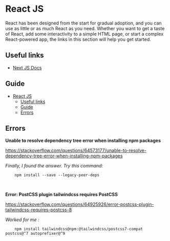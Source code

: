 # React JS

React has been designed from the start for gradual adoption, and you can use as little or as much React as you need. Whether you want to get a taste of React, add some interactivity to a simple HTML page, or start a complex React-powered app, the links in this section will help you get started.

## Useful links
- [Next JS Docs](https://nextjs.org/docs/)

## Guide
- [React JS](#react-js)
  - [Useful links](#useful-links)
  - [Guide](#guide)
  - [Errors](#errors)

## Errors

**Unable to resolve dependency tree error when installing npm packages**

https://stackoverflow.com/questions/64573177/unable-to-resolve-dependency-tree-error-when-installing-npm-packages

*Finally, I found the answer. Try this command:*
```
    npm install --save --legacy-peer-deps
```

<br>

**Error: PostCSS plugin tailwindcss requires PostCSS**

https://stackoverflow.com/questions/64925926/error-postcss-plugin-tailwindcss-requires-postcss-8

*Worked for me :*

```
    npm install tailwindcss@npm:@tailwindcss/postcss7-compat postcss@^7 autoprefixer@^9
```